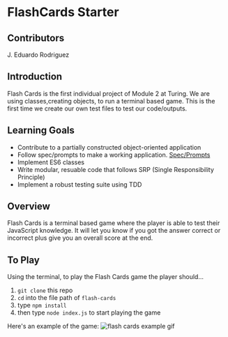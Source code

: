 # FlashCards Starter

## Contributors
J. Eduardo Rodriguez

## Introduction
Flash Cards is the first individual project of Module 2 at Turing. We are using classes,creating objects, to run a terminal based game. This is the first time we create our own test files to test our code/outputs.

## Learning Goals
* Contribute to a partially constructed object-oriented application
* Follow spec/prompts to make a working application. [Spec/Prompts](https://frontend.turing.io/projects/flash-cards.html)
* Implement ES6 classes
* Write modular, resuable code that follows SRP (Single Responsibility Principle)
* Implement a robust testing suite using TDD

## Overview
Flash Cards is a terminal based game where the player is able to test their JavaScript knowledge. It will let you know if you got the answer correct or incorrect plus give you an overall score at the end.

## To Play
Using the terminal, to play the Flash Cards game the player should...
1) `git clone` this repo 
2) `cd` into the file path of `flash-cards`
3) type `npm install` 
4) then type `node index.js` to start playing the game

Here's an example of the game:
![flash cards example gif](https://media.giphy.com/media/1zkb1q58eTiTH6D7wc/giphy.gif)
